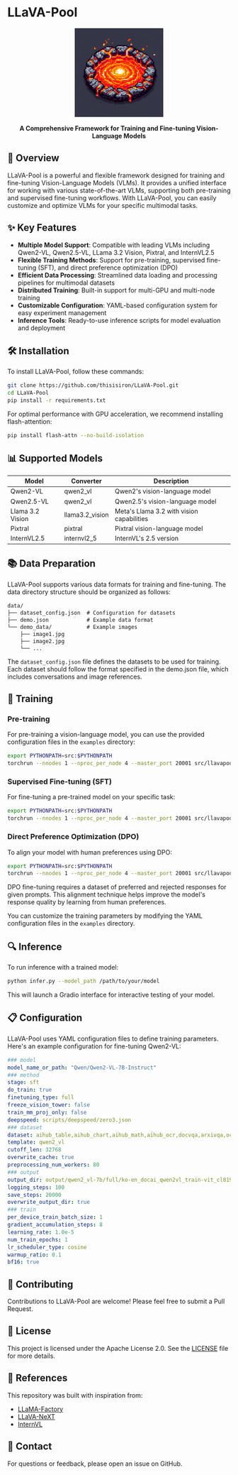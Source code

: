 # LLaVA-Pool

<p align="center">
    <img src="assets/llavapool.png" width=200>
</p>

<div align="center">

**A Comprehensive Framework for Training and Fine-tuning Vision-Language Models**
</div>

## 📖 Overview

LLaVA-Pool is a powerful and flexible framework designed for training and fine-tuning Vision-Language Models (VLMs). It provides a unified interface for working with various state-of-the-art VLMs, supporting both pre-training and supervised fine-tuning workflows. With LLaVA-Pool, you can easily customize and optimize VLMs for your specific multimodal tasks.

## ✨ Key Features

- **Multiple Model Support**: Compatible with leading VLMs including Qwen2-VL, Qwen2.5-VL, LLama 3.2 Vision, Pixtral, and InternVL2.5
- **Flexible Training Methods**: Support for pre-training, supervised fine-tuning (SFT), and direct preference optimization (DPO)
- **Efficient Data Processing**: Streamlined data loading and processing pipelines for multimodal datasets
- **Distributed Training**: Built-in support for multi-GPU and multi-node training
- **Customizable Configuration**: YAML-based configuration system for easy experiment management
- **Inference Tools**: Ready-to-use inference scripts for model evaluation and deployment

## 🛠️ Installation

To install LLaVA-Pool, follow these commands:

```bash
git clone https://github.com/thisisiron/LLaVA-Pool.git
cd LLaVA-Pool
pip install -r requirements.txt
```

For optimal performance with GPU acceleration, we recommend installing flash-attention:

```bash
pip install flash-attn --no-build-isolation
```

## 📊 Supported Models

| Model | Converter | Description |
| --- | --- | --- |
| Qwen2-VL | qwen2_vl | Qwen2's vision-language model |
| Qwen2.5-VL | qwen2_vl | Qwen2.5's vision-language model |
| Llama 3.2 Vision | llama3.2_vision | Meta's Llama 3.2 with vision capabilities |
| Pixtral | pixtral | Pixtral vision-language model |
| InternVL2.5 | internvl2_5 | InternVL's 2.5 version |

## 📚 Data Preparation

LLaVA-Pool supports various data formats for training and fine-tuning. The data directory structure should be organized as follows:

```
data/
├── dataset_config.json  # Configuration for datasets
├── demo.json            # Example data format
└── demo_data/           # Example images
    ├── image1.jpg
    ├── image2.jpg
    └── ...
```

The `dataset_config.json` file defines the datasets to be used for training. Each dataset should follow the format specified in the demo.json file, which includes conversations and image references.

## 🚀 Training

### Pre-training

For pre-training a vision-language model, you can use the provided configuration files in the `examples` directory:

```bash
export PYTHONPATH=src:$PYTHONPATH
torchrun --nnodes 1 --nproc_per_node 4 --master_port 20001 src/llavapool/run.py examples/pretrain_config.yaml
```

### Supervised Fine-tuning (SFT)

For fine-tuning a pre-trained model on your specific task:

```bash
export PYTHONPATH=src:$PYTHONPATH
torchrun --nnodes 1 --nproc_per_node 4 --master_port 20001 src/llavapool/run.py examples/qwen2vl_full_sft.yaml
```

### Direct Preference Optimization (DPO)

To align your model with human preferences using DPO:

```bash
export PYTHONPATH=src:$PYTHONPATH
torchrun --nnodes 1 --nproc_per_node 4 --master_port 20001 src/llavapool/run.py examples/qwen2vl_dpo.yaml
```

DPO fine-tuning requires a dataset of preferred and rejected responses for given prompts. This alignment technique helps improve the model's response quality by learning from human preferences.

You can customize the training parameters by modifying the YAML configuration files in the `examples` directory.

## 🔍 Inference

To run inference with a trained model:

```bash
python infer.py --model_path /path/to/your/model
```

This will launch a Gradio interface for interactive testing of your model.

## 📋 Configuration

LLaVA-Pool uses YAML configuration files to define training parameters. Here's an example configuration for fine-tuning Qwen2-VL:

```yaml
### model
model_name_or_path: "Qwen/Qwen2-VL-7B-Instruct"
### method
stage: sft
do_train: true
finetuning_type: full
freeze_vision_tower: false
train_mm_proj_only: false
deepspeed: scripts/deepspeed/zero3.json
### dataset
dataset: aihub_table,aihub_chart,aihub_math,aihub_ocr,docvqa,arxivqa,ocr-vqa-200k,figureqa
template: qwen2_vl
cutoff_len: 32768
overwrite_cache: true
preprocessing_num_workers: 80
### output
output_dir: output/qwen2_vl-7b/full/ko-en_docai_qwen2vl_train-vit_cl8192_wodocvqa25k
logging_steps: 100
save_steps: 20000
overwrite_output_dir: true
### train
per_device_train_batch_size: 1
gradient_accumulation_steps: 8
learning_rate: 1.0e-5
num_train_epochs: 1
lr_scheduler_type: cosine
warmup_ratio: 0.1
bf16: true
```

## 🤝 Contributing

Contributions to LLaVA-Pool are welcome! Please feel free to submit a Pull Request.

## 📄 License

This project is licensed under the Apache License 2.0. See the [LICENSE](LICENSE) file for more details.

## 🔗 References

This repository was built with inspiration from:

- [LLaMA-Factory](https://github.com/hiyouga/LLaMA-Factory)
- [LLaVA-NeXT](https://github.com/haotian-liu/LLaVA)
- [InternVL](https://github.com/OpenGVLab/InternVL)

## 📧 Contact

For questions or feedback, please open an issue on GitHub.

